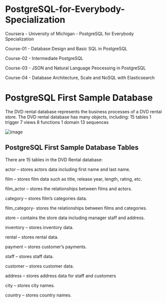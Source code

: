 # PostgreSQL-for-Everybody-Specialization
Coursera - University of Michigan - PostgreSQL for Everybody Specialization

Course-01 - Database Design and Basic SQL in PostgreSQL

Course-02 - Intermediate PostgreSQL

Course-03 - JSON and Natural Language Peocessing in PostgreSQL

Course-04 - Database Architecture, Scale and NoSQL with Elasticsearch

# PostgreSQL First Sample Database
The DVD rental database represents the business processes of a DVD rental store. The DVD rental database has many objects, including:
15 tables
1 trigger
7 views
8 functions
1 domain
13 sequences

![image](https://github.com/user-attachments/assets/af190fbf-ba3a-4fc1-bd47-11c3c9b86bbd)

## PostgreSQL First Sample Database Tables 
There are 15 tables in the DVD Rental database:

actor – stores actors data including first name and last name.

film – stores film data such as title, release year, length, rating, etc.

film_actor – stores the relationships between films and actors.

category – stores film’s categories data.

film_category- stores the relationships between films and categories.

store – contains the store data including manager staff and address.

inventory – stores inventory data.

rental – stores rental data.

payment – stores customer’s payments.

staff – stores staff data.

customer – stores customer data.

address – stores address data for staff and customers

city – stores city names.

country – stores country names.

